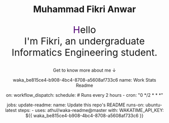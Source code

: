<center> 
<h1 align="center">Muhammad Fikri Anwar</h1>

<p align="center" style="font-size:30px;">
  <span style="color:#500073;">H</span>ello <br>
  I'm Fikri, an undergraduate Informatics Engineering student.
</p>

<p align="center">
  Get to know more about me ↓
</p>

waka_be815ce4-b908-4bc4-8708-a5608af733c6
name: Work Stats Readme

on:
  workflow_dispatch:
  schedule:
    # Runs every 2 hours
    - cron: "0 */2 * * *"

jobs:
  update-readme:
    name: Update this repo's README
    runs-on: ubuntu-latest
    steps:
      - uses: athul/waka-readme@master
        with:
          WAKATIME_API_KEY: ${{ waka_be815ce4-b908-4bc4-8708-a5608af733c6 }}
